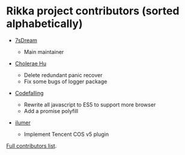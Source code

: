 # Rikka project contributors (sorted alphabetically)

- [7sDream](https://github.com/7sDream)
  - Main maintainer

- [Cholerae Hu](https://github.com/choleraehyq)
  - Delete redundant panic recover
  - Fix some bugs of logger package

- [Codefalling](https://github.com/CodeFalling)
  - Rewrite all javascript to ES5 to support more browser
  - Add a promise polyfill

- [ilumer](https://github.com/ilumer)
  - Implement Tencent COS v5 plugin

[Full contributors list](https://github.com/7sDream/rikka/graphs/contributors).
